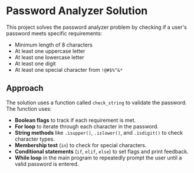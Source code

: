 # Password Analyzer Solution

This project solves the password analyzer problem by checking if a user's password meets specific requirements:

- Minimum length of 8 characters
- At least one uppercase letter
- At least one lowercase letter
- At least one digit
- At least one special character from `!@#$%^&*`

## Approach

The solution uses a function called `check_string` to validate the password. The function uses:

- **Boolean flags** to track if each requirement is met.
- **For loop** to iterate through each character in the password.
- **String methods** like `.isupper()`, `.islower()`, and `.isdigit()` to check character types.
- **Membership test** (`in`) to check for special characters.
- **Conditional statements** (`if`, `elif`, `else`) to set flags and print feedback.
- **While loop** in the main program to repeatedly prompt the user until a valid password is entered.
